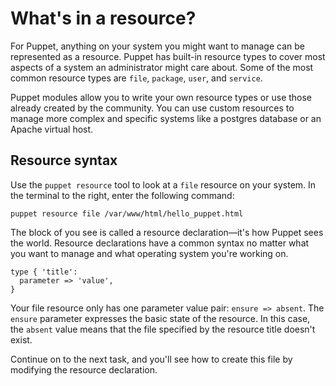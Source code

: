 # What's in a resource?

For Puppet, anything on your system you might want to manage can be represented
as a resource. Puppet has built-in resource types to cover most aspects of a
system an administrator might care about. Some of the most common resource
types are `file`, `package`, `user`, and `service`.

Puppet modules allow you to write your own resource types or use those already
created by the community. You can use custom resources to manage more complex
and specific systems like a postgres database or an Apache virtual host.

## Resource syntax

Use the `puppet resource` tool to look at a `file` resource on your system. In
the terminal to the right, enter the following command:

    puppet resource file /var/www/html/hello_puppet.html

The block of you see is called a resource declaration—it's how Puppet sees the
world. Resource declarations have a common syntax no matter what you want to
manage and what operating system you're working on.

    type { 'title':
      parameter => 'value',
    }
      
Your file resource only has one parameter value pair: `ensure => absent`. The
`ensure` parameter expresses the basic state of the resource. In this case, the
`absent` value means that the file specified by the resource title doesn't
exist.

Continue on to the next task, and you'll see how to create this file by
modifying the resource declaration.
